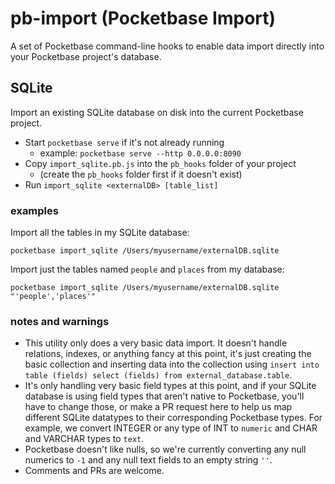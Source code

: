 # pb-import (Pocketbase Import)

A set of Pocketbase command-line hooks to enable data import directly into your Pocketbase project's database.

## SQLite

Import an existing SQLite database on disk into the current Pocketbase project.

- Start `pocketbase serve` if it's not already running
    - example: `pocketbase serve --http 0.0.0.0:8090`
- Copy `import_sqlite.pb.js` into the `pb_hooks` folder of your project
    - (create the `pb_hooks` folder first if it doesn't exist)
- Run `import_sqlite <externalDB> [table_list]`

### examples

Import all the tables in my SQLite database:

`pocketbase import_sqlite /Users/myusername/externalDB.sqlite`

Import just the tables named `people` and `places` from my database:

`pocketbase import_sqlite /Users/myusername/externalDB.sqlite "'people','places'"`

### notes and warnings

- This utility only does a very basic data import.  It doesn't handle relations, indexes, or anything fancy at this point, it's just creating the basic collection and inserting data into the collection using `insert into table (fields) select (fields) from external_database.table`.
- It's only handling very basic field types at this point, and if your SQLite database is using field types that aren't native to Pocketbase, you'll have to change those, or make a PR request here to help us map different SQLite datatypes to their corresponding Pocketbase types.  For example, we convert INTEGER or any type of INT to `numeric` and CHAR and VARCHAR types to `text`.
- Pocketbase doesn't like nulls, so we're currently converting any null numerics to `-1` and any null text fields to an empty string `''`.
- Comments and PRs are welcome.

